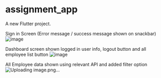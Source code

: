 # assignment_app

A new Flutter project.

Sign in Screen (Error message / success message shown on snackbar)
![image](https://github.com/hprity60/pos_app/assets/104090144/b52c08f7-ce0d-4610-866d-0948de17ca6a)

Dashboard screen shown logged in user info, logout button and all employee list button
![image](https://github.com/hprity60/pos_app/assets/104090144/d339a256-5ede-4ef9-88f7-eec7d88eee6b)

All Employee data shown using relevant API and added filter option 
![Uploading image.png…]()

